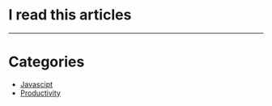 # I read this articles

---

# Categories 
- [Javascipt](#javascript)
- [Productivity](#productivity)
